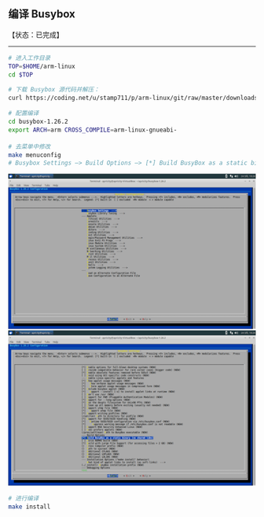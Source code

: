 ## 编译 Busybox

【状态：已完成】

---


```bash
# 进入工作目录
TOP=$HOME/arm-linux
cd $TOP
```

```bash
# 下载 Busybox 源代码并解压：
curl https://coding.net/u/stamp711/p/arm-linux/git/raw/master/downloads/busybox-1.26.2.tar.bz2 | tar -xjf -
```

```bash
# 配置编译
cd busybox-1.26.2
export ARCH=arm CROSS_COMPILE=arm-linux-gnueabi-

# 去菜单中修改
make menuconfig
# Busybox Settings —> Build Options —> [*] Build BusyBox as a static binary (no shared libs)
```

![](/assets/busybox_menuconfig_1.png)  
![](/assets/busybox_menuconfig_2.png)

```bash
# 进行编译
make install
```



